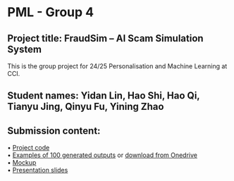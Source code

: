 # PML - Group 4  
## Project title: FraudSim – AI Scam Simulation System
This is the group project for 24/25 Personalisation and Machine Learning at CCI.   

## Student names: Yidan Lin, Hao Shi, Hao Qi, ​Tianyu Jing, Qinyu Fu, Yining Zhao 


## Submission content:
•    [Project code](project_root/README.md)  
•    [Examples of 100 generated outputs](outputs/outputs.md) or [download from Onedrive](https://artslondon-my.sharepoint.com/:u:/g/personal/y_lin0620241_arts_ac_uk/EVdMOI1DAa1KtZdP0BfRetoBDD88cgnutyooyO7yrRQn6Q?e=oQDpP2)  
•    [Mockup](Mockup/mockup.md)    
•    [Presentation slides](https://artslondon-my.sharepoint.com/:b:/g/personal/y_lin0620241_arts_ac_uk/EdknfV5zX05HsTrwpUOe1a8BYXfsY_47CSoOshm_prZZ3A?e=913vUc) 


